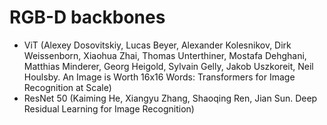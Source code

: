 # RGB-D backbones

- ViT (Alexey Dosovitskiy, Lucas Beyer, Alexander Kolesnikov, Dirk Weissenborn, Xiaohua Zhai, Thomas Unterthiner, Mostafa Dehghani, Matthias Minderer, Georg Heigold, Sylvain Gelly, Jakob Uszkoreit, Neil Houlsby. An Image is Worth 16x16 Words: Transformers for Image Recognition at Scale)
- ResNet 50 (Kaiming He, Xiangyu Zhang, Shaoqing Ren, Jian Sun. Deep Residual Learning for Image Recognition)
